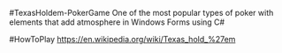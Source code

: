 #TexasHoldem-PokerGame
One of the most popular types of poker with elements that add atmosphere in Windows Forms using C#

#HowToPlay
https://en.wikipedia.org/wiki/Texas_hold_%27em

